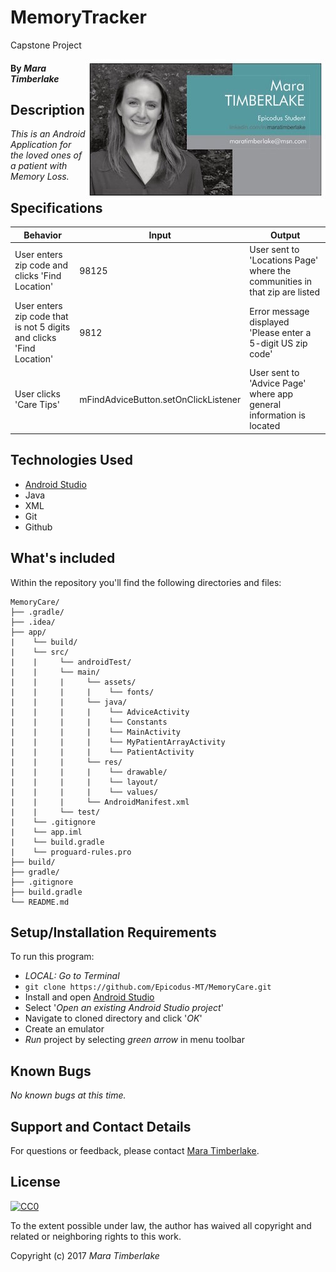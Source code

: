 # MemoryTracker
Capstone Project

<img src="mara.jpg" align="right">

#### By _**Mara Timberlake**_

## Description
_This is an Android Application for the loved ones of a patient with Memory Loss._

## Specifications
|Behavior|Input|Output|
|---|---|---|
|User enters zip code and clicks 'Find Location'|98125|User sent to 'Locations Page' where the communities in that zip are listed|
|User enters zip code that is not 5 digits and clicks 'Find Location'|9812|Error message displayed 'Please enter a 5-digit US zip code'|
|User clicks 'Care Tips'|mFindAdviceButton.setOnClickListener|User sent to 'Advice Page' where app general information is located|

## Technologies Used

* [Android Studio](https://developer.android.com/studio/index.html)
* Java
* XML
* Git
* Github

## What's included
Within the repository you'll find the following directories and files:

```
MemoryCare/
├── .gradle/
├── .idea/
├── app/
|    └── build/
|    └── src/
|    |     └── androidTest/
|    |     └── main/
|    |     |     └── assets/
|    |     |     |    └── fonts/
|    |     |     └── java/
|    |     |     |    └── AdviceActivity
|    |     |     |    └── Constants
|    |     |     |    └── MainActivity
|    |     |     |    └── MyPatientArrayActivity
|    |     |     |    └── PatientActivity
|    |     |     └── res/
|    |     |     |    └── drawable/
|    |     |     |    └── layout/
|    |     |     |    └── values/
|    |     |     └── AndroidManifest.xml
|    |     └── test/
|    └── .gitignore
|    └── app.iml
|    └── build.gradle
|    └── proguard-rules.pro
├── build/
├── gradle/
├── .gitignore
├── build.gradle
└── README.md
```

## Setup/Installation Requirements
To run this program:
  * _LOCAL: Go to Terminal_
  * `git clone https://github.com/Epicodus-MT/MemoryCare.git`
  * Install and open [Android Studio](https://developer.android.com/studio/index.html)
  * Select '_Open an existing Android Studio project_'
  * Navigate to cloned directory and click '_OK_'
  * Create an emulator
  * _Run_ project by selecting _green arrow_ in menu toolbar

## Known Bugs
_No known bugs at this time._

## Support and Contact Details
For questions or feedback, please contact [Mara Timberlake](<contact-info.md>).

## License
[![CC0](https://licensebuttons.net/p/zero/1.0/88x31.png)](https://opensource.org/licenses/MIT)

To the extent possible under law, the author has waived all copyright and related or neighboring rights to this work.

Copyright (c) 2017 *_Mara Timberlake_*
